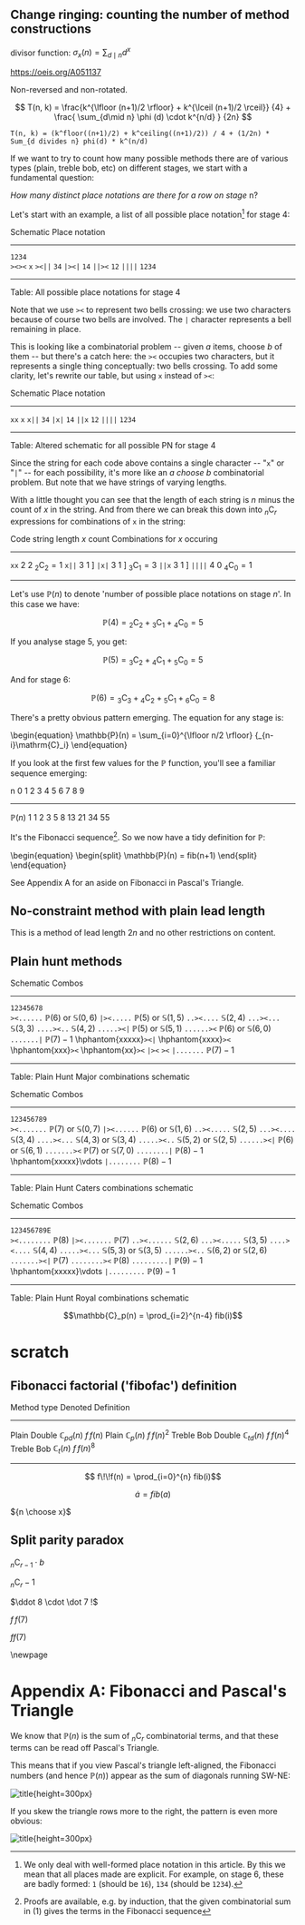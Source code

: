 ## Change ringing: counting the number of method constructions

divisor function: $\sigma_x(n)=\sum_{d\mid n} d^x$

https://oeis.org/A051137

Non-reversed and non-rotated.

$$
T(n, k) = \frac{k^{\lfloor (n+1)/2 \rfloor} + k^{\lceil (n+1)/2 \rceil}} {4} + \frac{ \sum_{d\mid n} \phi (d) \cdot k^{n/d} } {2n}
$$

```
T(n, k) = (k^floor((n+1)/2) + k^ceiling((n+1)/2)) / 4 + (1/2n) * Sum_{d divides n} phi(d) * k^(n/d)
```

If we want to try to count how many possible methods there are of various types (plain, treble bob, etc) on different stages, we start with a fundamental question: 

*How many distinct place notations are there for a row on stage* n?

Let's start with an example, a list of all possible place notation[^1] for stage 4:

[^1]: We only deal with well-formed place notation in this article. By this we mean that all places made are explicit. For example, on stage 6, these are badly formed: `1` (should be `16`), `134` (should be `1234`).

Schematic  Place notation
---------  -------------------
`1234`       
`><><`       `x`
`><||`       `34`
`|><|`       `14`
`||><`       `12`
`||||`       `1234`
---------  -------------------

Table: All possible place notations for stage 4

Note that we use `><` to represent two bells crossing: we use two characters because of course two bells are involved. The `|` character represents a bell remaining in place.

This is looking like a combinatorial problem -- given $a$ items, choose $b$ of them -- but there's a catch here: the `><` occupies two characters, but it represents a single thing conceptually: two bells crossing. To add some clarity, let's rewrite our table, but using `x` instead of `><`:

Schematic  Place notation
---------  -------------------
`xx`       `x`
`x||`      `34`
`|x|`      `14`
`||x`      `12`
`||||`     `1234`
---------  -------------------

Table: Altered schematic for all possible PN for stage 4

Since the string for each code above contains a single character -- "`x`" or "`|`" -- for each possibility, it's more like an *a choose b* combinatorial problem. But note that we have strings of varying lengths. 

With a little thought you can see that the length of each string is $n$ minus the count of $x$ in the string. And from there we can break this down into $_n\mathrm{C}_r$ expressions for combinations of `x` in the string:

Code       string length $x$ count Combinations for $x$ occuring
---------  ------------- --------- -----------------------------
`xx`        2            2         $_2\mathrm{C}_2 = 1$ 
`x||`       3            1         ]
`|x|`       3            1         ] $_3\mathrm{C}_1 = 3$
`||x`       3            1         ]
`||||`      4            0         $_4\mathrm{C}_0 = 1$
---------  ------------- -------   -----------------------------

 
Let's use $\mathbb{P}(n)$ to denote 'number of possible place notations on stage $n$'. In this case we have:

$$\mathbb{P}(4) = {_2\mathrm{C}_2} + {_3\mathrm{C}_1} + {_4\mathrm{C}_0} = 5$$

If you analyse stage 5, you get:

$$\mathbb{P}(5) = {_3\mathrm{C}_2} + {_4\mathrm{C}_1} + {_5\mathrm{C}_0} = 5$$


And for stage 6:

$$\mathbb{P}(6) = {_3\mathrm{C}_3} + {_4\mathrm{C}_2} + {_5\mathrm{C}_1} + {_6\mathrm{C}_0} = 8$$

There's a pretty obvious pattern emerging. The equation for any stage is:

\begin{equation}
\mathbb{P}(n) = \sum_{i=0}^{\lfloor n/2 \rfloor} {_{n-i}\mathrm{C}_i}
\end{equation}

If you look at the first few values for the $\mathbb{P}$ function, you'll see a familiar sequence emerging:

n                0  1  2  3  4  5  6  7  8  9
---              -- -- -- -- -- -- -- -- -- --
$\mathbb{P}(n)$  1  1  2  3  5  8  13 21 34 55

It's the Fibonacci sequence[^2]. So we now have a tidy definition for $\mathbb{P}$:
 
\begin{equation}
\begin{split}
\mathbb{P}(n) = fib(n+1)
\end{split}
\end{equation}

See Appendix A for an aside on Fibonacci in Pascal's Triangle.

 [^2]: Proofs are available, e.g. by induction, that the given combinatorial sum in (1) gives the terms in the Fibonacci sequence

## No-constraint method with plain lead length

This is a method of lead length $2n$ and no other restrictions on content.

## Plain hunt methods

Schematic               Combos
-----------------       -------------------
`12345678`   
`><......`                $\mathbb{P}(6)$ or $\mathbb{S}(0,6)$ 
`|><.....`                $\mathbb{P}(5)$ or $\mathbb{S}(1,5)$
`..><....`                $\mathbb{S}(2,4)$
`...><...`                $\mathbb{S}(3,3)$
`....><..`                $\mathbb{S}(4,2)$ 
`.....><|`                $\mathbb{P}(5)$ or $\mathbb{S}(5,1)$
`......><`                $\mathbb{P}(6)$ or $\mathbb{S}(6,0)$
`.......|`                $\mathbb{P}(7) - 1$
\hphantom{xxxxx}`><|`
\hphantom{xxxx}`><`
\hphantom{xxx}`><`
\hphantom{xx}`><`
`|><`
`><`
`|.......`                $\mathbb{P}(7) - 1$
-----------------       --------------------

Table: Plain Hunt Major combinations schematic



Schematic               Combos
-----------------       -------------------
`123456789`   
`><.......`                $\mathbb{P}(7)$ or $\mathbb{S}(0,7)$ 
`|><......`                $\mathbb{P}(6)$ or $\mathbb{S}(1,6)$ 
`..><.....`                $\mathbb{S}(2,5)$
`...><....`                $\mathbb{S}(3,4)$
`....><...`                $\mathbb{S}(4,3)$ or $\mathbb{S}(3,4)$
`.....><..`                $\mathbb{S}(5,2)$ or $\mathbb{S}(2,5)$
`......><|`                $\mathbb{P}(6)$ or $\mathbb{S}(6,1)$ 
`.......><`                $\mathbb{P}(7)$ or $\mathbb{S}(7,0)$
`........|`                $\mathbb{P}(8) - 1$
\hphantom{xxxxx}\vdots
`|........`                $\mathbb{P}(8) - 1$
-----------------       --------------------

Table: Plain Hunt Caters combinations schematic




Schematic               Combos
-----------------       -------------------
`123456789E`   
`><........`                $\mathbb{P}(8)$
`|><.......`                $\mathbb{P}(7)$
`..><......`                $\mathbb{S}(2,6)$
`...><.....`                $\mathbb{S}(3,5)$
`....><....`                $\mathbb{S}(4,4)$
`.....><...`                $\mathbb{S}(5,3)$ or $\mathbb{S}(3,5)$
`......><..`                $\mathbb{S}(6,2)$ or $\mathbb{S}(2,6)$
`.......><|`                $\mathbb{P}(7)$
`........><`                $\mathbb{P}(8)$
`.........|`                $\mathbb{P}(9) - 1$
\hphantom{xxxxx}\vdots
`|.........`                $\mathbb{P}(9) - 1$
-----------------       --------------------

Table: Plain Hunt Royal combinations schematic

$$\mathbb{C}_p(n) = \prod_{i=2}^{n-4} fib(i)$$

# scratch 

## Fibonacci factorial ('fibofac') definition

Method type             Denoted           Definition
------------         --------------       ----------------
Plain Double         $\mathbb{C}_{pd}(n)$ $f\!\!f(n)$
Plain                $\mathbb{C}_p(n)$    $f\!\!f(n)^2$
Treble Bob Double    $\mathbb{C}_{td}(n)$ $f\!\!f(n)^4$
Treble Bob           $\mathbb{C}_t(n)$    $f\!\!f(n)^8$
---------            --------------       ----------------

$$ f\!\!f(n) = \prod_{i=0}^{n} fib(i)$$

$$ \dot a = fib(a)$$


${n \choose x}$

## Split parity paradox

$_n\mathrm{C}_{r-1} \cdot b$

$_n\mathrm{C}_r-1$

$\ddot 8 \cdot \dot 7 !$

$f\!\!f(7)$

$ff(7)$

\newpage

# Appendix A: Fibonacci and Pascal's Triangle

We know that $\mathbb{P}(n)$ is the sum of $_n\mathrm{C}_r$ combinatorial terms, and that these terms can be read off Pascal's Triangle.

This means that if you view Pascal's triangle left-aligned, the Fibonacci numbers (and hence $\mathbb{P}(n)$) appear as the sum of diagonals running SW-NE:

![](images/pascalsDiagonalsFibonacci.png "title"){height=300px}

If you skew the triangle rows more to the right, the pattern is even more obvious:

![](images/pascalsDiagonalsFibonacci-sheared5.png "title"){height=300px}

[comment]: <> (\includegraphics{images/pascalsDiagonalsFibonacci.png})


